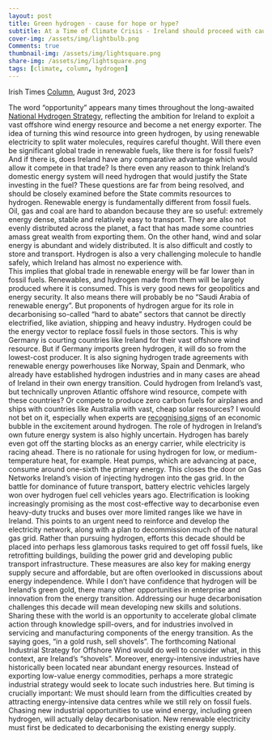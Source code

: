 ```yaml
---
layout: post
title: Green hydrogen - cause for hope or hype?
subtitle: At a Time of Climate Crisis - Ireland should proceed with caution in the goldrush for hydrogen
cover-img: /assets/img/lightbulb.png
Comments: true
thumbnail-img: /assets/img/lightsquare.png
share-img: /assets/img/lightsquare.png
tags: [climate, column, hydrogen]
---
```


Irish Times [Column](https://www.irishtimes.com/environment/climate-crisis/2023/08/03/green-hydrogen-cause-for-hope-or-hype/), August 3rd, 2023

The word “opportunity” appears many times throughout the long-awaited [National Hydrogen Strategy](https://www.gov.ie/en/publication/624ab-national-hydrogen-strategy/), reflecting the ambition for Ireland to exploit a vast offshore wind energy resource and become a net energy exporter.
The idea of turning this wind resource into green hydrogen, by using renewable electricity to split water molecules, requires careful thought. Will there even be significant global trade in renewable fuels, like there is for fossil fuels? And if there is, does Ireland have any comparative advantage which would allow it compete in that trade? Is there even any reason to think Ireland’s domestic energy system will need hydrogen that would justify the State investing in the fuel?
These questions are far from being resolved, and should be closely examined before the State commits resources to hydrogen.
Renewable energy is fundamentally different from fossil fuels. Oil, gas and coal are hard to abandon because they are so useful: extremely energy dense, stable and relatively easy to transport. They are also not evenly distributed across the planet, a fact that has made some countries amass great wealth from exporting them.
On the other hand, wind and solar energy is abundant and widely distributed. It is also difficult and costly to store and transport. Hydrogen is also a very challenging molecule to handle safely, which Ireland has almost no experience with.   
This implies that global trade in renewable energy will be far lower than in fossil fuels. Renewables, and hydrogen made from them will be largely produced where it is consumed. This is very good news for geopolitics and energy security. It also means there will probably be no “Saudi Arabia of renewable energy”.
But proponents of hydrogen argue for its role in decarbonising so-called “hard to abate” sectors that cannot be directly electrified, like aviation, shipping and heavy industry. Hydrogen could be the energy vector to replace fossil fuels in those sectors. This is why Germany is courting countries like Ireland for their vast offshore wind resource.
But if Germany imports green hydrogen, it will do so from the lowest-cost producer. It is also signing hydrogen trade agreements with renewable energy powerhouses like Norway, Spain and Denmark, who already have established hydrogen industries and in many cases are ahead of Ireland in their own energy transition. Could hydrogen from Ireland’s vast, but technically unproven Atlantic offshore wind resource, compete with these countries? Or compete to produce zero carbon fuels for airplanes and ships with countries like Australia with vast, cheap solar resources? I would not bet on it, especially when experts are [recognising signs](https://www.hydrogeninsight.com/analysis/liebreich-hydrogen-is-starting-to-look-like-an-economic-bubble-and-here-s-why/2-1-1334006) of an economic bubble in the excitement around hydrogen.
The role of hydrogen in Ireland’s own future energy system is also highly uncertain. Hydrogen has barely even got off the starting blocks as an energy carrier, while electricity is racing ahead.
There is no rationale for using hydrogen for low, or medium-temperature heat, for example. Heat pumps, which are advancing at pace, consume around one-sixth the primary energy. This closes the door on Gas Networks Ireland’s vision of injecting hydrogen into the gas grid.
In the battle for dominance of future transport, battery electric vehicles largely won over hydrogen fuel cell vehicles years ago. Electrification is looking increasingly promising as the most cost-effective way to decarbonise even heavy-duty trucks and buses over more limited ranges like we have in Ireland.
This points to an urgent need to reinforce and develop the electricity network, along with a plan to decommission much of the natural gas grid.
Rather than pursuing hydrogen, efforts this decade should be placed into perhaps less glamorous tasks required to get off fossil fuels, like retrofitting buildings, building the power grid and developing public transport infrastructure. These measures are also key for making energy supply secure and affordable, but are often overlooked in discussions about energy independence.
While I don’t have confidence that hydrogen will be Ireland’s green gold, there many other opportunities in enterprise and innovation from the energy transition.
Addressing our huge decarbonisation challenges this decade will mean developing new skills and solutions. Sharing these with the world is an opportunity to accelerate global climate action through knowledge spill-overs, and for industries involved in servicing and manufacturing components of the energy transition. As the saying goes, “in a gold rush, sell shovels”. The forthcoming National Industrial Strategy for Offshore Wind would do well to consider what, in this context, are Ireland’s “shovels”.
Moreover, energy-intensive industries have historically been located near abundant energy resources. Instead of exporting low-value energy commodities, perhaps a more strategic industrial strategy would seek to locate such industries here.
But timing is crucially important: We must should learn from the difficulties created by attracting energy-intensive data centres while we still rely on fossil fuels. Chasing new industrial opportunities to use wind energy, including green hydrogen, will actually delay decarbonisation. New renewable electricity must first be dedicated to decarbonising the existing energy supply.
